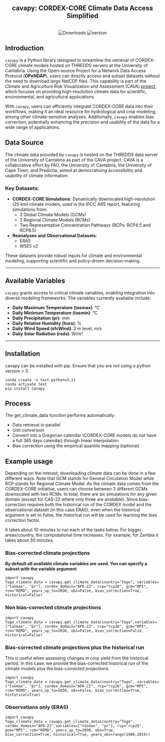 <h1 align="center">
  <br>
  <h2 align="center">cavapy: CORDEX-CORE Climate Data Access Simplified</h2>
  <br>
<div align="center">
   <img src="https://img.shields.io/pepy/dt/cavapy?style=plastic" alt="Downloads" style="display: inline-block;">
   <img src="https://img.shields.io/pypi/v/cavapy?label=pypi%20package" alt="version" style="display: inline-block;">
</div>
</h1

---

## Introduction

`cavapy` is a Python library designed to streamline the retrieval of CORDEX-CORE climate models hosted on THREDDS servers at the University of Cantabria. Using the Open-source Project for a Network Data Access Protocol (**OPeNDAP**), users can directly access and subset datasets without the need to download large NetCDF files. This capability is part of the Climate and Agriculture Risk Visualization and Assessment (CAVA) [project](https://risk-team.github.io/CAVAanalytics/articles/CAVA.html), which focuses on providing high-resolution climate data for scientific, environmental, and agricultural applications.

With `cavapy`, users can efficiently integrate CORDEX-CORE data into their workflows, making it an ideal resource for hydrological and crop modeling, among other climate-sensitive analyses. Additionally, `cavapy` enables bias correction, potentially enhancing the precision and usability of the data for a wide range of applications.



## Data Source

The climate data provided by `cavapy` is hosted on the THREDDS data server of the University of Cantabria as part of the CAVA project. CAVA is a collaborative effort by FAO, the University of Cantabria, the University of Cape Town, and Predictia, aimed at democratising accessibility and usability of climate information.

### Key Datasets:
- **CORDEX-CORE Simulations**: Dynamically downscaled high-resolution (25 km) climate models, used in the IPCC AR5 report, featuring simulations from:
  - 3 Global Climate Models (GCMs)
  - 2 Regional Climate Models (RCMs)
  - Two Representative Concentration Pathways (RCPs: RCP4.5 and RCP8.5)
- **Reanalyses and Observational Datasets**:
  - ERA5
  - W5E5 v2

These datasets provide robust inputs for climate and environmental modeling, supporting scientific and policy-driven decision-making.

---

## Available Variables

`cavapy` grants access to critical climate variables, enabling integration into diverse modeling frameworks. The variables currently available include:

- **Daily Maximum Temperature (tasmax)**: °C  
- **Daily Minimum Temperature (tasmin)**: °C  
- **Daily Precipitation (pr)**: mm  
- **Daily Relative Humidity (hurs)**: %  
- **Daily Wind Speed (sfcWind)**: 2 m level, m/s  
- **Daily Solar Radiation (rsds)**: W/m²  

---

## Installation
cavapy can be installed with pip. Ensure that you are not using a python version > 3. 

```
conda create -n test python=3.11
conda activate test
pip install cavapy
```
## Process

The get_climate_data function performs automatically:
- Data retrieval in parallel
- Unit conversion
- Convert into a Gregorian calendar (CORDEX-CORE models do not have a full 365 days calendar) through linear interpolation
- Bias correction using the empirical quantile mapping (optional)

## Example usage

Depending on the interest, downloading climate data can be done in a few different ways. Note that GCM stands for General Circulation Model while RCP stands for Regional Climate Model. As the climate data comes from the CORDEX-CORE initiative, users can choose between 3 different GCMs downscaled with two RCMs. In total, there are six simulations for any given domain (except for CAS-22 where only three are available).
Since bias-correction requires both the historical run of the CORDEX model and the observational dataset (in this case ERA5), even when the historical argument is set to False, the historical run will be used for learning the bias correction factor.

It takes about 10 minutes to run each of the tasks below. For bigger areas/country, the computational time increases. For example, for Zambia it takes about 30 minutes.

### Bias-corrected climate projections
**By default all available climate variables are used. You can specify a subset with the variable argument**

```
import cavapy
Togo_climate_data = cavapy.get_climate_data(country="Togo", variables=["tasmax", "pr"], cordex_domain="AFR-22", rcp="rcp26", gcm="MPI", rcm="REMO", years_up_to=2030, obs=False, bias_correction=True, historical=False)
```
### Non bias-corrected climate projections

```
import cavapy
Togo_climate_data = cavapy.get_climate_data(country="Togo",variables=["tasmax", "pr"], cordex_domain="AFR-22", rcp="rcp26", gcm="MPI", rcm="REMO", years_up_to=2030, obs=False, bias_correction=False, historical=False)
```
### Bias-corrected climate projections plus the historical run

This is useful when assessing changes in crop yield from the historical period. In this case, we provide the bias-corrected historical run of the climate models plus the bias-corrected projections. 

```
import cavapy
Togo_climate_data = cavapy.get_climate_data(country="Togo", variables=["tasmax", "pr"], cordex_domain="AFR-22", rcp="rcp26", gcm="MPI", rcm="REMO", years_up_to=2030, obs=False, bias_correction=True, historical=True)
```
### Observations only (ERA5)

```
import cavapy
Togo_climate_data = cavapy.get_climate_data(country="Togo", cordex_domain="AFR-22",variables=["tasmax", "pr"], rcp="rcp26", gcm="MPI", rcm="REMO", years_up_to=2030, obs=True, bias_correction=True, historical=True, years_obs=range(1980,2019))
```
